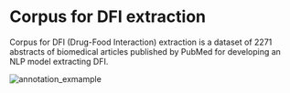 # Corpus for DFI extraction

Corpus for DFI (Drug-Food Interaction) extraction is a dataset of 2271 abstracts of biomedical articles published by PubMed for developing an NLP model extracting DFI.

![annotation_exmample](./image/annotation_exmample.png)
